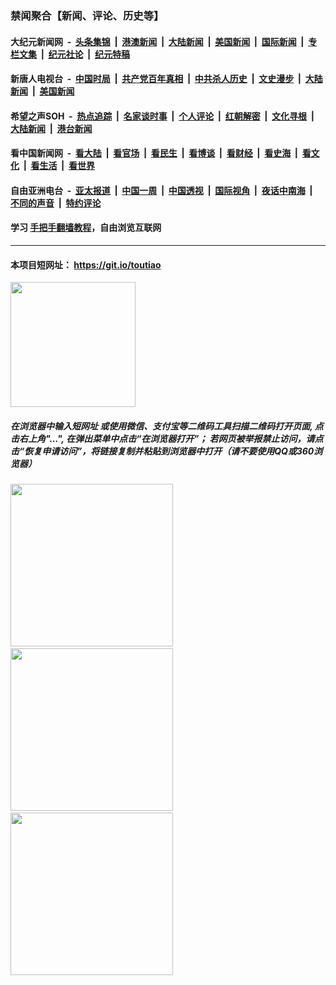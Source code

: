 ### 禁闻聚合【新闻、评论、历史等】

#### 大纪元新闻网 &nbsp;-&nbsp; [头条集锦](indexes/E头条集锦.md?t=03110031) &nbsp;|&nbsp; [港澳新闻](indexes/E港澳新闻.md?t=03110031)  &nbsp;|&nbsp; [大陆新闻](indexes/E大陆新闻.md?t=03110031) &nbsp;|&nbsp; [美国新闻](indexes/E美国新闻.md?t=03110031) &nbsp;|&nbsp; [国际新闻](indexes/E国际新闻.md?t=03110031) &nbsp;|&nbsp; [专栏文集](indexes/E专栏文集.md?t=03110031) &nbsp;|&nbsp; [纪元社论](indexes/E纪元社论.md?t=03110031) &nbsp;|&nbsp; [纪元特稿](indexes/E纪元特稿.md?t=03110031) 

#### 新唐人电视台 &nbsp;-&nbsp; [中国时局](indexes/N中国时局.md?t=03110031) &nbsp;|&nbsp; [共产党百年真相](indexes/N共产党百年真相.md?t=03110031) &nbsp;|&nbsp; [中共杀人历史](indexes/N中共杀人历史.md?t=03110031) &nbsp;|&nbsp; [文史漫步](indexes/N文史漫步.md?t=03110031) &nbsp;|&nbsp; [大陆新闻](indexes/N大陆新闻.md?t=03110031) &nbsp;|&nbsp; [美国新闻](indexes/N美国新闻.md?t=03110031)

#### 希望之声SOH &nbsp;-&nbsp; [热点追踪](indexes/H热点追踪.md?t=03110031) &nbsp;|&nbsp; [名家谈时事](indexes/H名家谈时事.md?t=03110031) &nbsp;|&nbsp; [个人评论](indexes/H个人评论.md?t=03110031)  &nbsp;|&nbsp; [红朝解密](indexes/H红朝解密.md?t=03110031) &nbsp;|&nbsp; [文化寻根](indexes/H文化寻根.md?t=03110031) &nbsp;|&nbsp; [大陆新闻](indexes/H大陆新闻.md?t=03110031) &nbsp;|&nbsp; [港台新闻](indexes/H港台新闻.md?t=03110031)

#### 看中国新闻网 &nbsp;-&nbsp; [看大陆](indexes/S看大陆.md?t=03110031) &nbsp;|&nbsp; [看官场](indexes/S看官场.md?t=03110031) &nbsp;|&nbsp; [看民生](indexes/S看民生.md?t=03110031)  &nbsp;|&nbsp; [看博谈](indexes/S看博谈.md?t=03110031) &nbsp;|&nbsp; [看财经](indexes/S看财经.md?t=03110031) &nbsp;|&nbsp; [看史海](indexes/S看史海.md?t=03110031) &nbsp;|&nbsp; [看文化](indexes/S看文化.md?t=03110031) &nbsp;|&nbsp; [看生活](indexes/S看生活.md?t=03110031) &nbsp;|&nbsp; [看世界](indexes/S看世界.md?t=03110031)

#### 自由亚洲电台 &nbsp;-&nbsp; [亚太报道](indexes/R亚太报道.md?t=03110031) &nbsp;|&nbsp; [中国一周](indexes/R中国一周.md?t=03110031) &nbsp;|&nbsp; [中国透视](indexes/R中国透视.md?t=03110031)  &nbsp;|&nbsp; [国际视角](indexes/R国际视角.md?t=03110031) &nbsp;|&nbsp; [夜话中南海](indexes/R夜话中南海.md?t=03110031) &nbsp;|&nbsp; [不同的声音](indexes/R不同的声音.md?t=03110031) &nbsp;|&nbsp; [特约评论](indexes/R特约评论.md?t=03110031)

#### 学习 [手把手翻墙教程](https://github.com/gfw-breaker/guides/wiki)，自由浏览互联网

----

#### 本项目短网址： https://git.io/toutiao
<img src="https://raw.githubusercontent.com/gfw-breaker/banned-news/master/scripts/img/qr.png" width="200px"/>  

##### 在浏览器中输入短网址 或使用微信、支付宝等二维码工具扫描二维码打开页面, 点击右上角"...", 在弹出菜单中点击“在浏览器打开”； 若网页被举报禁止访问，请点击“恢复申请访问”，将链接复制并粘贴到浏览器中打开（请不要使用QQ或360浏览器）

<img src="https://raw.githubusercontent.com/gfw-breaker/banned-news/master/scripts/img/1.png" width="260px"/> &nbsp; <img src="https://raw.githubusercontent.com/gfw-breaker/banned-news/master/scripts/img/2.png" width="260px"/> &nbsp; <img src="https://raw.githubusercontent.com/gfw-breaker/banned-news/master/scripts/img/3.png" width="260px"/>
